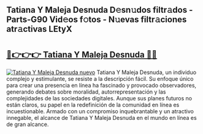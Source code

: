 ## Tatiana Y Maleja Desnuda D𝚎sn𝚞dos filtr𝚊dos - Parts-G90 Vid𝚎os f𝚘tos - N𝚞evas filtr𝚊ciones atr𝚊ctivas LEtyX

# <h2><a href="http://mb74uh.tromn.icu/?c=Tatiana+Y+Maleja+Desnuda">🔗👉👉👉 Tatiana Y Maleja Desnuda 🔗🔗</a></h2>

[![Tatiana Y Maleja Desnuda nuevo](https://i.imgur.com/pEAQMta.gif)](http://mb74uh.tromn.icu/?c=Tatiana+Y+Maleja+Desnuda)
Tatiana Y Maleja Desnuda, un individuo complejo y estimulante, se resiste a la descripción fácil. Su enfoque único para crear una presencia en línea ha fascinado y provocado observadores, generando debates sobre moralidad, autorrepresentación y las complejidades de las sociedades digitales. Aunque sus planes futuros no están claros, su papel en la redefinición de la comunidad en línea es incuestionable. Armado con un compromiso inquebrantable y un atractivo innegable, el alcance de Tatiana Y Maleja Desnuda en el mundo en línea es de gran alcance.
